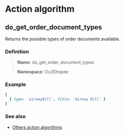 # Action algorithm

## do_get_order_document_types

Returns the possible types of order documents available.
    
### Definition

> **Name:** do_get_order_document_types
> 
> **Namespace:** Ov2Shopee

### Example
```ruby
[
  { type: 'airwayBill', title: 'Airway Bill' }
]
```

### See also
* [Others action algorithms](overview?id=do_get_order_document_types)